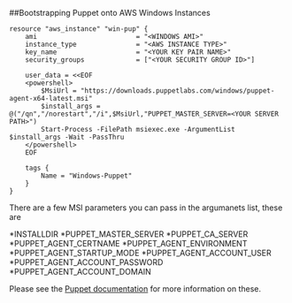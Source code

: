 ##Bootstrapping Puppet onto AWS Windows Instances

```
resource "aws_instance" "win-pup" {
    ami                         = "<WINDOWS AMI>"
    instance_type               = "<AWS INSTANCE TYPE>"
    key_name                    = "<YOUR KEY PAIR NAME>"
    security_groups             = ["<YOUR SECURITY GROUP ID>"]

    user_data = <<EOF
    <powershell>
        $MsiUrl = "https://downloads.puppetlabs.com/windows/puppet-agent-x64-latest.msi"
        $install_args = @("/qn","/norestart","/i",$MsiUrl,"PUPPET_MASTER_SERVER=<YOUR SERVER PATH>")
        Start-Process -FilePath msiexec.exe -ArgumentList $install_args -Wait -PassThru
    </powershell>
    EOF
    
    tags {
        Name = "Windows-Puppet"
    }
}
```

There are a few MSI parameters you can pass in the argumanets list, these are

*INSTALLDIR
*PUPPET_MASTER_SERVER
*PUPPET_CA_SERVER
*PUPPET_AGENT_CERTNAME
*PUPPET_AGENT_ENVIRONMENT
*PUPPET_AGENT_STARTUP_MODE
*PUPPET_AGENT_ACCOUNT_USER
*PUPPET_AGENT_ACCOUNT_PASSWORD
*PUPPET_AGENT_ACCOUNT_DOMAIN


Please see the [Puppet documentation](https://docs.puppet.com/puppet/latest/reference/install_windows.html#msi-properties) for more information on these.


